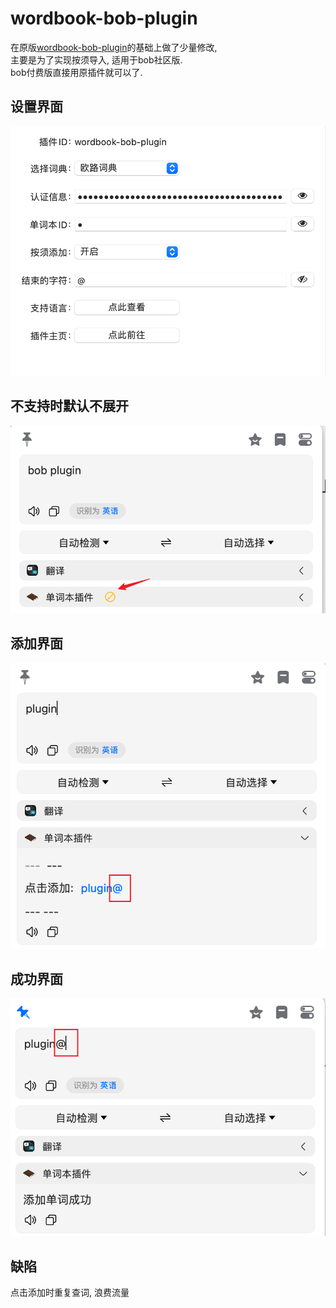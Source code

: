# wordbook-bob-plugin

在原版[wordbook-bob-plugin](https://github.com/yuhaowin/wordbook-bob-plugin)的基础上做了少量修改,  
主要是为了实现按须导入, 适用于bob社区版.  
bob付费版直接用原插件就可以了.

## 设置界面

![](imgs/7.png)
## 不支持时默认不展开

![](imgs/8.png)

## 添加界面

![](imgs/9.png)

## 成功界面

![](imgs/10.png)
## 缺陷

点击添加时重复查词, 浪费流量 
